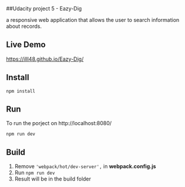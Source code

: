 ##Udacity project 5 - Eazy-Dig

 a responsive web application that allows the user to search information about records.
 
Live Demo
-------------
https://illl48.github.io/Eazy-Dig/ 

Install
-------------
```shell
npm install
```

Run
-------------
To run the porject on http://localhost:8080/ 
```shell
npm run dev
```

Build
-------------
1. Remove ``` 'webpack/hot/dev-server', ``` in **webpack.config.js**
2. Run ``` npm run dev ```
3. Result will be in the build folder

